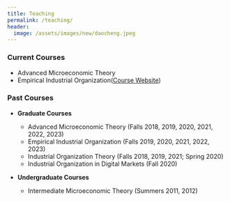 ```yaml
---
title: Teaching
permalink: /teaching/
header:
  image: /assets/images/new/daocheng.jpeg
---
```


### Current Courses

- Advanced Microeconomic Theory  
- Empirical Industrial Organization([Course Website](https://yingzheng-econ.github.io/Empirical-IO-Course/))

### Past Courses  

- **Graduate Courses**  
  * Advanced Microeconomic Theory (Falls 2018, 2019, 2020, 2021, 2022, 2023)   
   * Empirical Industrial Organization (Falls 2019, 2020, 2021, 2022, 2023)   
  * Industrial Organization Theory (Falls 2018, 2019, 2021; Spring 2020)  
  * Industrial Organization in Digital Markets (Fall 2020)  

- **Undergraduate Courses**  
  * Intermediate Microeconomic Theory (Summers 2011, 2012)

    
